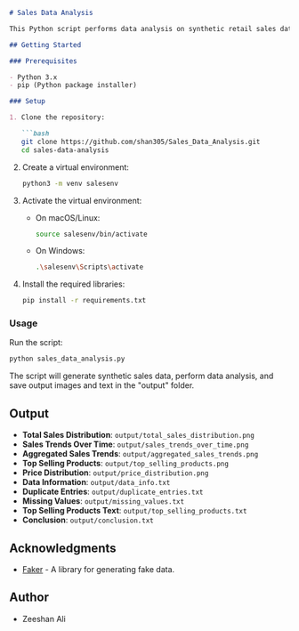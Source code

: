 
```markdown
# Sales Data Analysis

This Python script performs data analysis on synthetic retail sales data generated using the Faker library. The analysis covers various aspects of the data, including data generation, exploration, cleaning, and visualization.

## Getting Started

### Prerequisites

- Python 3.x
- pip (Python package installer)

### Setup

1. Clone the repository:

   ```bash
   git clone https://github.com/shan305/Sales_Data_Analysis.git
   cd sales-data-analysis
   ```

2. Create a virtual environment:

   ```bash
   python3 -m venv salesenv
   ```

3. Activate the virtual environment:

   - On macOS/Linux:

     ```bash
     source salesenv/bin/activate
     ```

   - On Windows:

     ```bash
     .\salesenv\Scripts\activate
     ```

4. Install the required libraries:

   ```bash
   pip install -r requirements.txt
   ```

### Usage

Run the script:

```bash
python sales_data_analysis.py
```

The script will generate synthetic sales data, perform data analysis, and save output images and text in the "output" folder.

## Output

- **Total Sales Distribution**: `output/total_sales_distribution.png`
- **Sales Trends Over Time**: `output/sales_trends_over_time.png`
- **Aggregated Sales Trends**: `output/aggregated_sales_trends.png`
- **Top Selling Products**: `output/top_selling_products.png`
- **Price Distribution**: `output/price_distribution.png`
- **Data Information**: `output/data_info.txt`
- **Duplicate Entries**: `output/duplicate_entries.txt`
- **Missing Values**: `output/missing_values.txt`
- **Top Selling Products Text**: `output/top_selling_products.txt`
- **Conclusion**: `output/conclusion.txt`

## Acknowledgments

- [Faker](https://github.com/joke2k/faker) - A library for generating fake data.

## Author

- Zeeshan Ali
```
